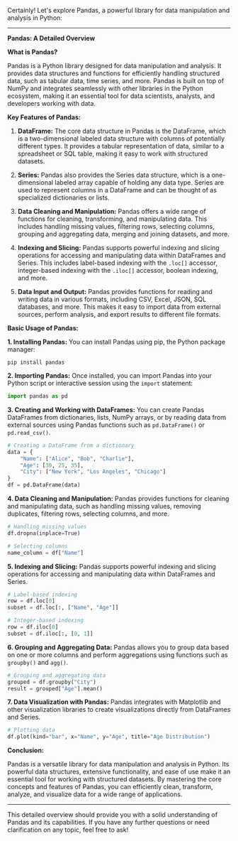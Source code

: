 Certainly! Let's explore Pandas, a powerful library for data manipulation and analysis in Python:

---

**Pandas: A Detailed Overview**

**What is Pandas?**

Pandas is a Python library designed for data manipulation and analysis. It provides data structures and functions for efficiently handling structured data, such as tabular data, time series, and more. Pandas is built on top of NumPy and integrates seamlessly with other libraries in the Python ecosystem, making it an essential tool for data scientists, analysts, and developers working with data.

**Key Features of Pandas:**

1. **DataFrame:** The core data structure in Pandas is the DataFrame, which is a two-dimensional labeled data structure with columns of potentially different types. It provides a tabular representation of data, similar to a spreadsheet or SQL table, making it easy to work with structured datasets.

2. **Series:** Pandas also provides the Series data structure, which is a one-dimensional labeled array capable of holding any data type. Series are used to represent columns in a DataFrame and can be thought of as specialized dictionaries or lists.

3. **Data Cleaning and Manipulation:** Pandas offers a wide range of functions for cleaning, transforming, and manipulating data. This includes handling missing values, filtering rows, selecting columns, grouping and aggregating data, merging and joining datasets, and more.

4. **Indexing and Slicing:** Pandas supports powerful indexing and slicing operations for accessing and manipulating data within DataFrames and Series. This includes label-based indexing with the `.loc[]` accessor, integer-based indexing with the `.iloc[]` accessor, boolean indexing, and more.

5. **Data Input and Output:** Pandas provides functions for reading and writing data in various formats, including CSV, Excel, JSON, SQL databases, and more. This makes it easy to import data from external sources, perform analysis, and export results to different file formats.

**Basic Usage of Pandas:**

**1. Installing Pandas:**
   You can install Pandas using pip, the Python package manager:
   ```
   pip install pandas
   ```

**2. Importing Pandas:**
   Once installed, you can import Pandas into your Python script or interactive session using the `import` statement:
   ```python
   import pandas as pd
   ```

**3. Creating and Working with DataFrames:**
   You can create Pandas DataFrames from dictionaries, lists, NumPy arrays, or by reading data from external sources using Pandas functions such as `pd.DataFrame()` or `pd.read_csv()`.
   ```python
   # Creating a DataFrame from a dictionary
   data = {
       "Name": ["Alice", "Bob", "Charlie"],
       "Age": [30, 25, 35],
       "City": ["New York", "Los Angeles", "Chicago"]
   }
   df = pd.DataFrame(data)
   ```

**4. Data Cleaning and Manipulation:**
   Pandas provides functions for cleaning and manipulating data, such as handling missing values, removing duplicates, filtering rows, selecting columns, and more.
   ```python
   # Handling missing values
   df.dropna(inplace=True)

   # Selecting columns
   name_column = df["Name"]
   ```

**5. Indexing and Slicing:**
   Pandas supports powerful indexing and slicing operations for accessing and manipulating data within DataFrames and Series.
   ```python
   # Label-based indexing
   row = df.loc[0]
   subset = df.loc[:, ["Name", "Age"]]

   # Integer-based indexing
   row = df.iloc[0]
   subset = df.iloc[:, [0, 1]]
   ```

**6. Grouping and Aggregating Data:**
   Pandas allows you to group data based on one or more columns and perform aggregations using functions such as `groupby()` and `agg()`.
   ```python
   # Grouping and aggregating data
   grouped = df.groupby("City")
   result = grouped["Age"].mean()
   ```

**7. Data Visualization with Pandas:**
   Pandas integrates with Matplotlib and other visualization libraries to create visualizations directly from DataFrames and Series.
   ```python
   # Plotting data
   df.plot(kind="bar", x="Name", y="Age", title="Age Distribution")
   ```

**Conclusion:**

Pandas is a versatile library for data manipulation and analysis in Python. Its powerful data structures, extensive functionality, and ease of use make it an essential tool for working with structured datasets. By mastering the core concepts and features of Pandas, you can efficiently clean, transform, analyze, and visualize data for a wide range of applications.

---

This detailed overview should provide you with a solid understanding of Pandas and its capabilities. If you have any further questions or need clarification on any topic, feel free to ask!